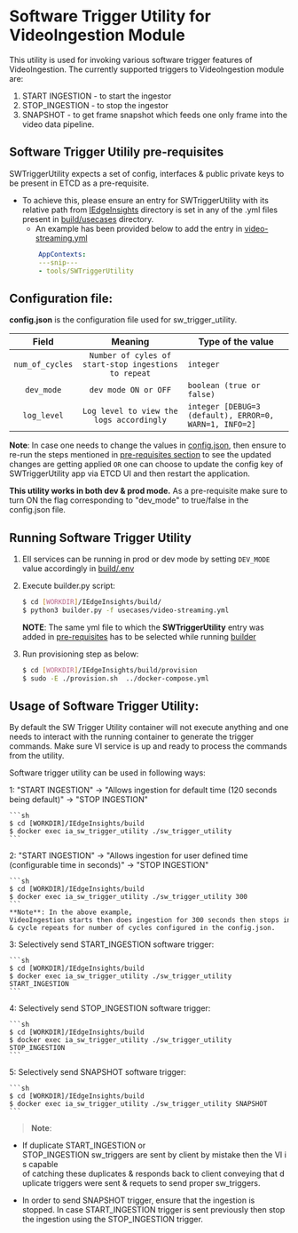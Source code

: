 # Software Trigger Utility for VideoIngestion Module

This utility is used for invoking various software trigger features of VideoIngestion. The currently supported triggers to VideoIngestion module are:
1. START INGESTION - to start the ingestor
2. STOP_INGESTION -  to stop the ingestor
3. SNAPSHOT - to get frame snapshot which feeds one only frame into the video data pipeline.

## Software Trigger Utilily pre-requisites

SWTriggerUtility expects a set of config, interfaces & public private keys to be present in ETCD as a pre-requisite.
* To achieve this, please ensure an entry for SWTriggerUtility with its relative path from [IEdgeInsights](../../) directory is set in any of the .yml files present in [build/usecases](../../build/usecases) directory.
    * An example has been provided below to add the entry in [video-streaming.yml](../../build/usecases/video-streaming.yml)
    ```yml
        AppContexts:
        ---snip---
        - tools/SWTriggerUtility
    ```

## Configuration file:

**config.json** is the configuration file used for sw_trigger_utility.

|       Field      | Meaning |                                       Type of the value                                    |
| :-------------:  | :-----: | ------------------------------------------------------------------------------------ |
| `num_of_cycles`  | `Number of cyles of start-stop ingestions to repeat`   | `integer`                           |
| `dev_mode`       | `dev mode ON or OFF`   | `boolean (true or false)`  |
| `log_level`      | `Log level to view the logs accordingly`   |  `integer [DEBUG=3 (default), ERROR=0, WARN=1, INFO=2]`  |

**Note**: In case one needs to change the values in [config.json](./config.json), then ensure to re-run the steps mentioned in [pre-requisites section](#software-trigger-utilily-pre-requisites) to see the updated changes are getting applied `OR` one can choose to update the config key of SWTriggerUtility app via ETCD UI and then restart the application.


**This utility works in both dev & prod mode.**  As a pre-requisite make sure to turn ON the flag corresponding to "dev_mode" to true/false in the config.json file.
## Running Software Trigger Utility

1. EII services can be running in prod or dev mode by setting `DEV_MODE` value accordingly in [build/.env](../../build/.env)

2. Execute builder.py script:
   ```sh
   $ cd [WORKDIR]/IEdgeInsights/build/
   $ python3 builder.py -f usecases/video-streaming.yml
   ```

   **NOTE**: The same yml file to which the **SWTriggerUtility** entry was added in [pre-requisites](#software-trigger-utilily-pre-requisites) has to be selected while running [builder](../../build/builder.py)

3. Run provisioning step as below:

   ```sh
   $ cd [WORKDIR]/IEdgeInsights/build/provision
   $ sudo -E ./provision.sh  ../docker-compose.yml
   ```
## Usage of Software Trigger Utility:

By default the SW Trigger Utility container will not execute anything and one needs to interact with the running container to generate the trigger commands. Make sure VI service is up and ready to process the commands from the utility.

Software trigger utility can be used in following ways:

1: "START INGESTION" -> "Allows ingestion for default time (120 seconds being default)" -> "STOP INGESTION"

    ```sh
    $ cd [WORKDIR]/IEdgeInsights/build
    $ docker exec ia_sw_trigger_utility ./sw_trigger_utility
    ```

2: "START INGESTION" -> "Allows ingestion for user defined time (configurable time in seconds)" -> "STOP INGESTION"

    ```sh
    $ cd [WORKDIR]/IEdgeInsights/build
    $ docker exec ia_sw_trigger_utility ./sw_trigger_utility 300
    ```
    **Note**: In the above example, VideoIngestion starts then does ingestion for 300 seconds then stops ingestion after 300 seconds & cycle repeats for number of cycles configured in the config.json.


3: Selectively send START_INGESTION software trigger:

    ```sh
    $ cd [WORKDIR]/IEdgeInsights/build
    $ docker exec ia_sw_trigger_utility ./sw_trigger_utility START_INGESTION
    ```

4: Selectively send STOP_INGESTION software trigger:

    ```sh
    $ cd [WORKDIR]/IEdgeInsights/build
    $ docker exec ia_sw_trigger_utility ./sw_trigger_utility STOP_INGESTION
    ```

5: Selectively send SNAPSHOT software trigger:

    ```sh
    $ cd [WORKDIR]/IEdgeInsights/build
    $ docker exec ia_sw_trigger_utility ./sw_trigger_utility SNAPSHOT
    ```
> **Note**:  

* If duplicate START_INGESTION or STOP_INGESTION sw_triggers are sent by client by mistake then the VI is capable  of catching these duplicates & responds back to client conveying that duplicate triggers were sent & requets to send proper sw_triggers. 

* In order to send SNAPSHOT trigger, ensure that the ingestion is stopped. In case START_INGESTION trigger is sent previously then stop the ingestion using the STOP_INGESTION trigger.
